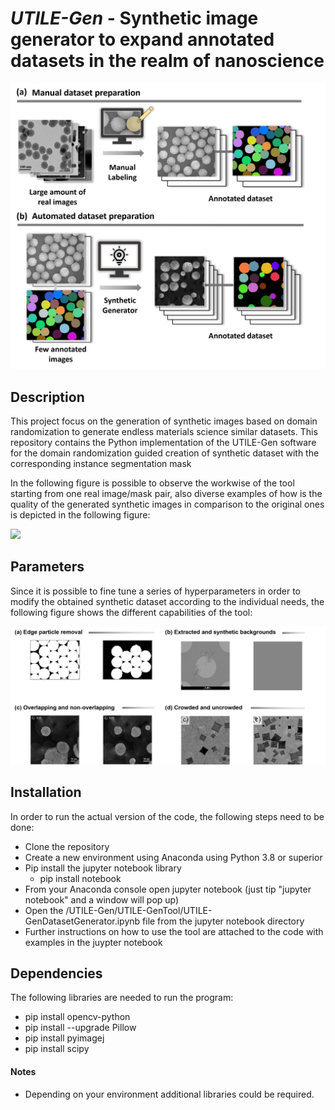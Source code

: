 # *UTILE-Gen* - Synthetic image generator to expand annotated datasets in the realm of nanoscience

![](https://github.com/andyco98/UTILE-Gen/blob/8dfbc183a07508691ec152c2a68591d40d733fdb/images/Bild1.png)

## Description
This project focus on the generation of synthetic images based on domain randomization to generate endless materials science similar datasets.
This repository contains the Python implementation of the UTILE-Gen software for the domain randomization guided creation of synthetic dataset with the corresponding instance segmentation mask

In the following figure is possible to observe the workwise of the tool starting from one real image/mask pair, also diverse examples of how is the quality of the generated synthetic images in comparison to the original ones is depicted in the following figure:

![](https://github.com/andyco98/UTILE-Gen/blob/8dfbc183a07508691ec152c2a68591d40d733fdb/images/Bild2.png)

## Parameters
Since it is possible to fine tune a series of hyperparameters in order to modify the obtained synthetic dataset according to the individual needs, the following figure shows the different capabilities of the tool:

![](https://github.com/andyco98/UTILE-Gen/blob/8dfbc183a07508691ec152c2a68591d40d733fdb/images/Bild3.png)

## Installation
In order to run the actual version of the code, the following steps need to be done:
- Clone the repository
- Create a new environment using Anaconda using Python 3.8 or superior
- Pip install the jupyter notebook library
    - pip install notebook
- From your Anaconda console open jupyter notebook (just tip "jupyter notebook" and a window will pop up)
- Open the /UTILE-Gen/UTILE-GenTool/UTILE-GenDatasetGenerator.ipynb file from the jupyter notebook directory
- Further instructions on how to use the tool are attached to the code with examples in the juypter notebook
## Dependencies
The following libraries are needed to run the program:
  - pip install opencv-python
  - pip install --upgrade Pillow
  - pip install pyimagej
  - pip install scipy

#### Notes
- Depending on your environment additional libraries could be required.  
